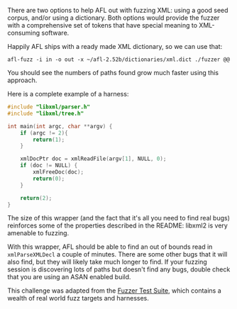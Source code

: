 There are two options to help AFL out with fuzzing XML: using a good seed corpus, and/or using a dictionary. Both options would provide the fuzzer with a comprehensive set of tokens that have special meaning to XML-consuming software.

Happily AFL ships with a ready made XML dictionary, so we can use that:

    afl-fuzz -i in -o out -x ~/afl-2.52b/dictionaries/xml.dict ./fuzzer @@

You should see the numbers of paths found grow much faster using this approach.

Here is a complete example of a harness:
```c
#include "libxml/parser.h"
#include "libxml/tree.h"

int main(int argc, char **argv) {
    if (argc != 2){
        return(1);
    }

    xmlDocPtr doc = xmlReadFile(argv[1], NULL, 0);
    if (doc != NULL) {
        xmlFreeDoc(doc);
        return(0);
    }

    return(2);
}
```

The size of this wrapper (and the fact that it's all you need to find real bugs) reinforces some of the properties described in the README: libxml2 is very amenable to fuzzing.

With this wrapper, AFL should be able to find an out of bounds read in `xmlParseXMLDecl` a couple of minutes. There are some other bugs that it will also find, but they will likely take much longer to find. If your fuzzing session is discovering lots of paths but doesn't find any bugs, double check that you are using an ASAN enabled build.

This challenge was adapted from the [Fuzzer Test Suite](https://github.com/google/fuzzer-test-suite/), which contains a wealth of real world fuzz targets and harnesses.